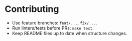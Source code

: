 # Contributing

- Use feature branches: `feat/...`, `fix/...`.
- Run linters/tests before PRs: `make test`.
- Keep README files up to date when structure changes.
